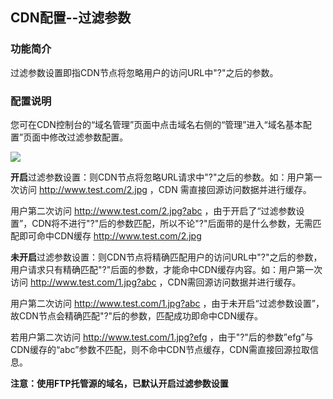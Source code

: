 ## CDN配置--过滤参数

### 功能简介

过滤参数设置即指CDN节点将忽略用户的访问URL中"?"之后的参数。

### 配置说明

您可在CDN控制台的“域名管理”页面中点击域名右侧的“管理”进入“域名基本配置”页面中修改过滤参数配置。

![](//mccdn.qcloud.com/static/img/ddca74efca292f215c6a11bd5d608a3b/image.png)

**开启**过滤参数设置：则CDN节点将忽略URL请求中"?"之后的参数。如：用户第一次访问 http://www.test.com/2.jpg ，CDN 需直接回源访问数据并进行缓存。

  用户第二次访问 http://www.test.com/2.jpg?abc ，由于开启了“过滤参数设置”，CDN将不进行"?"后的参数匹配，所以不论"?"后面带的是什么参数，无需匹配即可命中CDN缓存 http://www.test.com/2.jpg

**未开启**过滤参数设置：则CDN节点将精确匹配用户的访问URL中"?"之后的参数，用户请求只有精确匹配"?"后面的参数，才能命中CDN缓存内容。如：用户第一次访问 http://www.test.com/1.jpg?abc ，CDN需回源访问数据并进行缓存。

  用户第二次访问 http://www.test.com/1.jpg?abc ，由于未开启“过滤参数设置”，故CDN节点会精确匹配"?"后的参数，匹配成功即命中CDN缓存。

  若用户第二次访问 http://www.test.com/1.jpg?efg ，由于"?"后的参数”efg”与CDN缓存的“abc”参数不匹配，则不命中CDN节点缓存，CDN需直接回源拉取信息。

**注意：使用FTP托管源的域名，已默认开启过滤参数设置**